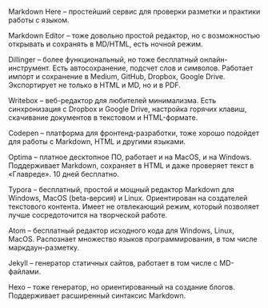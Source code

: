 Markdown Here – простейший сервис для проверки разметки и практики работы с языком.

Markdown Editor – тоже довольно простой редактор, но с возможностью открывать и сохранять в MD/HTML, есть ночной режим.

Dillinger – более функциональный, но тоже бесплатный онлайн-инструмент. Есть автосохранение, подсчет слов и символов. Работает импорт и сохранение в Medium, GitHub, Dropbox, Google Drive. Экспортирует не только в HTML и MD, но и в PDF.

Writebox – веб-редактор для любителей минимализма. Есть синхронизация с Dropbox и Google Drive, настройка горячих клавиш, скачивание документов в текстовом и HTML-формате.

Codepen – платформа для фронтенд-разработки, тоже хорошо подойдет для работы с Markdown, HTML и другими языками.

Optima – платное десктопное ПО, работает и на MacOS, и на Windows. Поддерживает Markdown, сохраняет в HTML и даже проверяет текст в «Главреде». 10 дней бесплатно.

Typora – бесплатный, простой и мощный редактор Markdown для Windows, MacOS (beta-версия) и Linux. Ориентирован на создателей текстового контента. Имеет не отвлекающий режим, который позволяет лучше сосредоточится на творческой работе.

Atom – бесплатный редактор исходного кода для Windows, Linux, MacOS. Распознает множество языков программирования, в том числе маркдаун-разметку.

Jekyll – генератор статичных сайтов, работает в том числе с MD-файлами.

Hexo – тоже генератор, но ориентированный на создание блогов. Поддерживает расширенный синтаксис Markdown.